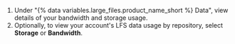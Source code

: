 1. Under "{% data variables.large_files.product_name_short %} Data", view details of your bandwidth and storage usage.
1. Optionally, to view your account's LFS data usage by repository, select **Storage** or **Bandwidth**.